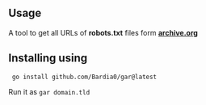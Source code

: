 ## Usage
A tool to get all URLs of **robots.txt** files form **[archive.org](https://archive.org/)**
## Installing using 
```
 go install github.com/Bardia0/gar@latest
 ```
Run it as ``` gar domain.tld ```
